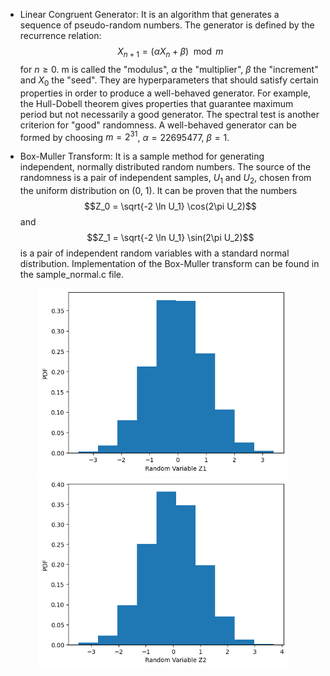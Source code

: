 * Linear Congruent Generator: It is an algorithm that generates a sequence of pseudo-random numbers. The generator is defined by the recurrence relation: $$X_{n+1} = (\alpha X_{n} + \beta) \mod m$$ for $n \geq 0$. m is called the "modulus", $\alpha$ the "multiplier", $\beta$ the "increment" and  $X_{0}$ the "seed". They are hyperparameters that should satisfy certain properties in order to produce a well-behaved generator. For example, the Hull-Dobell theorem gives properties that guarantee maximum period but not necessarily a good generator. The spectral test is another criterion for "good" randomness. A well-behaved generator can be formed by choosing $m = 2^{31}$, $\alpha = 22695477$, $\beta = 1$.

* Box-Muller Transform: It is a sample method for generating independent, normally distributed  random numbers. The source of the randomness is a pair of independent samples, $U_1$ and $U_2$, chosen from the uniform distribution on (0, 1). It can be proven that the numbers $$Z_0 = \sqrt{-2 \ln U_1} \cos(2\pi U_2)$$ and $$Z_1 = \sqrt{-2 \ln U_1} \sin(2\pi U_2)$$ is a pair of independent random variables with a standard normal distribution. Implementation of the Box-Muller transform can be found in the sample_normal.c file.
<p align="center">
<img src="random_normal_z1.png" width="400"/> <img src="random_normal_z2.png" width="400"/> 
</p>

